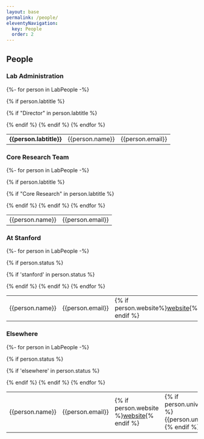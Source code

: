```yaml
---
layout: base
permalink: /people/
eleventyNavigation:
  key: People
  order: 2
---
```


## People

### Lab Administration
<table class="table">
{%- for person in LabPeople -%}

{% if person.labtitle %}

{% if "Director" in person.labtitle %}

<tr><td><strong>{{person.labtitle}}</strong></td>
	<td>{{person.name}}</td>
	<td>{{person.email}}</td>
</tr>
{% endif %}
{% endif %}
{% endfor %}

</table>


### Core Research Team
<table class="table">
{%- for person in LabPeople -%}

{% if person.labtitle %}

{% if "Core Research" in person.labtitle %}

<tr>
	<td>{{person.name}}</td>
	<td>{{person.email}}</td>
</tr>
{% endif %}
{% endif %}
{% endfor %}

</table>


### At Stanford
<table class="table">
{%- for person in LabPeople -%}

{% if person.status %}

{% if 'stanford' in person.status %}

<tr>
	<td>{{person.name}}</td>
	<td>{{person.email}}</td>
	<td>{% if person.website%}<a href="{{person.website}}">website</a>{% endif %}</td>
{% endif %}
</tr>
{% endif %}
{% endfor %}

</table>



### Elsewhere
<table class="table">
{%- for person in LabPeople -%}

{% if person.status %}

{% if 'elsewhere' in person.status %}

<tr>
	<td>{{person.name}}</td>
	<td>{{person.email}}</td>
	<td>{% if person.website %}<a href="{{person.website}}">website</a>{% endif %}</td>
<td>{% if person.university %}{{person.university}}{% endif %}</td>
</tr>
{% endif %}
{% endif %}
{% endfor %}

</table>